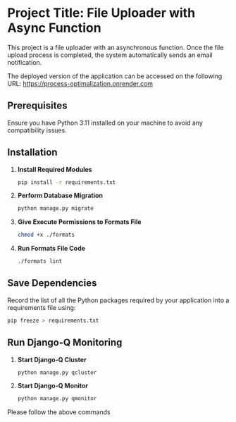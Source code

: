 # Project Title: File Uploader with Async Function

This project is a file uploader with an asynchronous function. Once the file upload process is completed, the system automatically sends an email notification.

The deployed version of the application can be accessed on the following URL: https://process-optimalization.onrender.com

## Prerequisites

Ensure you have Python 3.11 installed on your machine to avoid any compatibility issues.

## Installation

1. **Install Required Modules**
    ```bash
    pip install -r requirements.txt
    ```
2. **Perform Database Migration**
    ```bash
    python manage.py migrate
    ```
3. **Give Execute Permissions to Formats File**
    ```bash
    chmod +x ./formats
    ```
4. **Run Formats File Code**
    ```bash
    ./formats lint
    ```

## Save Dependencies

Record the list of all the Python packages required by your application into a requirements file using:
```bash
pip freeze > requirements.txt
```

## Run Django-Q Monitoring

1. **Start Django-Q Cluster**
    ```bash
    python manage.py qcluster
    ```
2. **Start Django-Q Monitor**
    ```bash
    python manage.py qmonitor
    ```
Please follow the above commands
